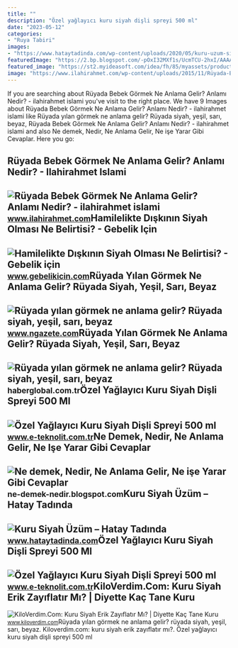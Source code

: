 ```yaml
---
title: ""
description: "Özel yağlayıcı kuru siyah dişli spreyi 500 ml"
date: "2023-05-12"
categories:
- "Ruya Tabiri"
images:
- "https://www.hataytadinda.com/wp-content/uploads/2020/05/kuru-uzum-siyah.png"
featuredImage: "https://2.bp.blogspot.com/-pOxI32MXf1s/UcmTCU-2hxI/AAAAAAAAAL0/tTaoEUV03g0/s1600/Çoklu+Ortam+(Multimedya)+Nedir,+Ne+demektir,+Ne+anlama+gelir,+ne+işe+yarar.jpg"
featured_image: "https://st2.myideasoft.com/idea/fh/85/myassets/products/406/830027-siyah-kuru-yaglayici-disli-spreyi-yuzey-02.jpg?revision=1579591002"
image: "https://www.ilahirahmet.com/wp-content/uploads/2015/11/Rüyada-Bebek-Görmek-Ne-Anlama-Gelir.jpg"
---
```


If you are searching about Rüyada Bebek Görmek Ne Anlama Gelir? Anlamı Nedir? - ilahirahmet islami you've visit to the right place. We have 9 Images about Rüyada Bebek Görmek Ne Anlama Gelir? Anlamı Nedir? - ilahirahmet islami like Rüyada yılan görmek ne anlama gelir? Rüyada siyah, yeşil, sarı, beyaz, Rüyada Bebek Görmek Ne Anlama Gelir? Anlamı Nedir? - ilahirahmet islami and also Ne demek, Nedir, Ne Anlama Gelir, Ne işe Yarar Gibi Cevaplar. Here you go:

Rüyada Bebek Görmek Ne Anlama Gelir? Anlamı Nedir? - Ilahirahmet Islami
-----------------------------------------------------------------------

 ![Rüyada Bebek Görmek Ne Anlama Gelir? Anlamı Nedir? - ilahirahmet islami](https://www.ilahirahmet.com/wp-content/uploads/2015/11/Rüyada-Bebek-Görmek-Ne-Anlama-Gelir.jpg) <small>www.ilahirahmet.com</small>Hamilelikte Dışkının Siyah Olması Ne Belirtisi? - Gebelik Için
--------------------------------------------------------------

 ![Hamilelikte Dışkının Siyah Olması Ne Belirtisi? - Gebelik için](https://www.gebelikicin.com/wp-content/uploads/2022/12/ruyada-dogum-yapmak-ne-anlama-gelir.jpg) <small>www.gebelikicin.com</small>Rüyada Yılan Görmek Ne Anlama Gelir? Rüyada Siyah, Yeşil, Sarı, Beyaz
---------------------------------------------------------------------

 ![Rüyada yılan görmek ne anlama gelir? Rüyada siyah, yeşil, sarı, beyaz](https://www.ngazete.com/d/news/120444.jpg) <small>www.ngazete.com</small>Rüyada Yılan Görmek Ne Anlama Gelir? Rüyada Siyah, Yeşil, Sarı, Beyaz
---------------------------------------------------------------------

 ![Rüyada yılan görmek ne anlama gelir? Rüyada siyah, yeşil, sarı, beyaz](https://i.haberglobal.com.tr/storage/files/images/2022/02/23/ruyada-yilan-gormek-ne-anlama-gelir-ruyada-siyah-yesil-sari-beyaz-kirmizi-ve-mavi-evde-yilan-gormek-ne-demek-IJYp.jpg) <small>haberglobal.com.tr</small>Özel Yağlayıcı Kuru Siyah Dişli Spreyi 500 Ml
---------------------------------------------

 ![Özel Yağlayıcı Kuru Siyah Dişli Spreyi 500 ml](https://st1.myideasoft.com/idea/fh/85/myassets/products/406/830027-siyah-kuru-yaglayici-disli-spreyi-yuzey.jpg?revision=1579591002) <small>www.e-teknolit.com.tr</small>Ne Demek, Nedir, Ne Anlama Gelir, Ne Işe Yarar Gibi Cevaplar
------------------------------------------------------------

 ![Ne demek, Nedir, Ne Anlama Gelir, Ne işe Yarar Gibi Cevaplar](https://2.bp.blogspot.com/-pOxI32MXf1s/UcmTCU-2hxI/AAAAAAAAAL0/tTaoEUV03g0/s1600/Çoklu+Ortam+(Multimedya)+Nedir,+Ne+demektir,+Ne+anlama+gelir,+ne+işe+yarar.jpg) <small>ne-demek-nedir.blogspot.com</small>Kuru Siyah Üzüm – Hatay Tadında
-------------------------------

 ![Kuru Siyah Üzüm – Hatay Tadında](https://www.hataytadinda.com/wp-content/uploads/2020/05/kuru-uzum-siyah.png) <small>www.hataytadinda.com</small>Özel Yağlayıcı Kuru Siyah Dişli Spreyi 500 Ml
---------------------------------------------

 ![Özel Yağlayıcı Kuru Siyah Dişli Spreyi 500 ml](https://st2.myideasoft.com/idea/fh/85/myassets/products/406/830027-siyah-kuru-yaglayici-disli-spreyi-yuzey-02.jpg?revision=1579591002) <small>www.e-teknolit.com.tr</small>KiloVerdim.Com: Kuru Siyah Erik Zayıflatır Mı? | Diyette Kaç Tane Kuru
----------------------------------------------------------------------

 ![KiloVerdim.Com: Kuru Siyah Erik Zayıflatır Mı? | Diyette Kaç Tane Kuru](https://1.bp.blogspot.com/-SuRs4IvatLo/YFgygDlKPII/AAAAAAAAFks/YFv_PKAUqPE-K4-G88Bf453KmzwsF1Y0ACLcBGAsYHQ/s1280/Kuru_Siyah_Erik_Zayiflama.jpg) <small>www.kiloverdim.com</small>Rüyada yılan görmek ne anlama gelir? rüyada siyah, yeşil, sarı, beyaz. Kiloverdim.com: kuru siyah erik zayıflatır mı?. Özel yağlayıcı kuru siyah dişli spreyi 500 ml
